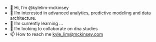 - 👋 Hi, I’m @kylelim-mckinsey
- 👀 I’m interested in advanced analytics, predictive modeling and data architecture. 
- 🌱 I’m currently learning ...
- 💞️ I’m looking to collaborate on dna studies
- 📫 How to reach me kyle_lim@mckinsey.com

<!---
kylelim-mckinsey/kylelim-mckinsey is a ✨ special ✨ repository because its `README.md` (this file) appears on your GitHub profile.
You can click the Preview link to take a look at your changes.
--->
